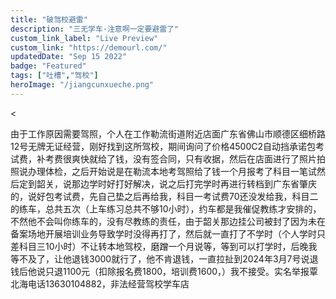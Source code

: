 ```yaml
---
title: "破驾校避雷"
description: "三无学车·注意啊一定要避雷了"
custom_link_label: "Live Preview"
custom_link: "https://demourl.com/"
updatedDate: "Sep 15 2022"
badge: "Featured"
tags: ["吐槽","驾校"]
heroImage: "/jiangcunxueche.png"
---
```


<

由于工作原因需要驾照，个人在工作勒流街道附近店面广东省佛山市顺德区细桥路12号无牌无证经营，刚好找到这所驾校，期间询问了价格4500C2自动挡承诺包考试费，补考费很爽快就给了钱，没有签合同，只有收据，然后在店面进行了照片拍照说办理体检，之后开始说是在勒流本地考驾照给了钱一个月报考了科目一笔试然后定到韶关，说那边学时好打好解决，说之后打完学时再进行转档到广东省肇庆的，说好包考试费，先自己垫之后再给我，科目一考试费70还没发给我，科目二的练车，总共五次（上车练习总共不够10小时），约车都是我催促教练才安排的，不然他不会叫你练车的，没有尽教练的责任，由于韶关那边挂公司被封了因为未在备案场地开展培训业务导致学时没得再打了，然后就一直打了不学时（个人学时只差科目三10小时）不让转本地驾校，磨蹭一个月说等，等到可以打学时，后晚我等不及了，让他退钱3000就行了，他不肯退钱，一直拉扯到2024年3月7号说退钱后他说只退1100元（扣除报名费1800，培训费1600，）我不接受。实名举报覃北海电话13630104882，非法经营驾校学车店
<p><img src="/jiangcunxueche01.png" alt=""></li>
<p><img src="/jiangcunxueche02.png" alt=""></li>
